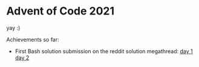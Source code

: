 # Advent of Code 2021


yay :)

Achievements so far:
- First Bash solution submission on the reddit solution megathread: [day 1](https://www.reddit.com/r/adventofcode/comments/r66vow/comment/hn7n58u/?utm_source=share&utm_medium=web2x&context=3) [day 2](https://www.reddit.com/r/adventofcode/comments/r6zd93/comment/hn7npsq/?utm_source=share&utm_medium=web2x&context=3)
